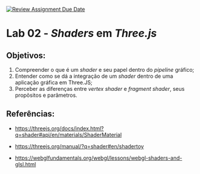 [![Review Assignment Due Date](https://classroom.github.com/assets/deadline-readme-button-24ddc0f5d75046c5622901739e7c5dd533143b0c8e959d652212380cedb1ea36.svg)](https://classroom.github.com/a/dun9xJf-)
# Lab 02 - *Shaders* em *Three.js*

## Objetivos:

1. Compreender o que é um *shader* e seu papel dentro do *pipeline* gráfico;
2. Entender como se dá a integração de um *shader* dentro de uma aplicação gráfica em Three.JS;
3. Perceber as diferenças entre *vertex shader* e *fragment shader*, seus propõsitos e parâmetros. 
 
## Referências:

- https://threejs.org/docs/index.html?q=shader#api/en/materials/ShaderMaterial

- https://threejs.org/manual/?q=shader#en/shadertoy

- https://webglfundamentals.org/webgl/lessons/webgl-shaders-and-glsl.html
